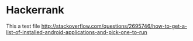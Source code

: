 Hackerrank
==========
This a test file
http://stackoverflow.com/questions/2695746/how-to-get-a-list-of-installed-android-applications-and-pick-one-to-run
